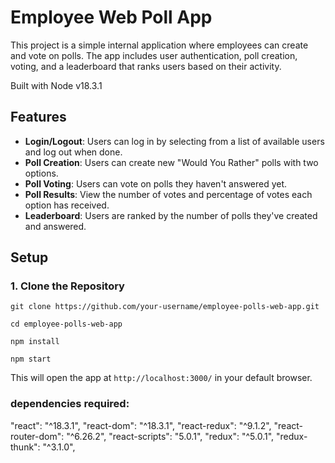 # Employee Web Poll App

This project is a simple internal application where employees can create and vote on polls. The app includes user authentication, poll creation, voting, and a leaderboard that ranks users based on their activity.

Built with Node v18.3.1

## Features

- **Login/Logout**: Users can log in by selecting from a list of available users and log out when done.
- **Poll Creation**: Users can create new "Would You Rather" polls with two options.
- **Poll Voting**: Users can vote on polls they haven't answered yet.
- **Poll Results**: View the number of votes and percentage of votes each option has received.
- **Leaderboard**: Users are ranked by the number of polls they've created and answered.

## Setup

### 1. Clone the Repository

`git clone https://github.com/your-username/employee-polls-web-app.git`

`cd employee-polls-web-app`

`npm install`

`npm start`

This will open the app at `http://localhost:3000/` in your default browser.

### dependencies required:

"react": "^18.3.1",
"react-dom": "^18.3.1",
"react-redux": "^9.1.2",
"react-router-dom": "^6.26.2",
"react-scripts": "5.0.1",
"redux": "^5.0.1",
"redux-thunk": "^3.1.0",
